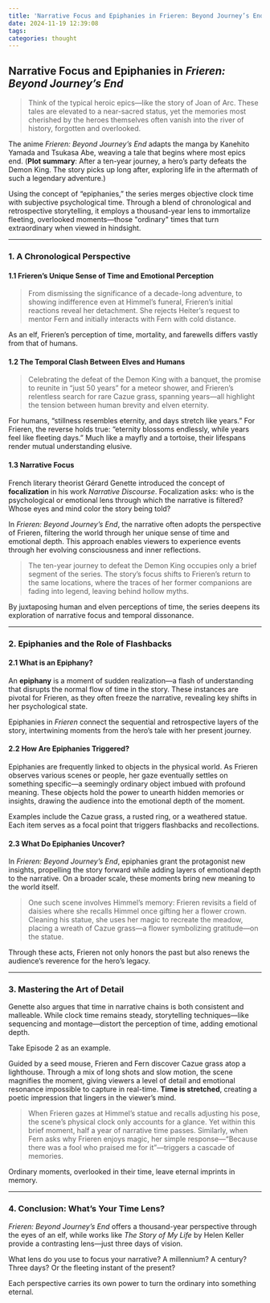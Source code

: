 ```yaml
---
title: 'Narrative Focus and Epiphanies in Frieren: Beyond Journey’s End'
date: 2024-11-19 12:39:08
tags:
categories: thought
---
```


## Narrative Focus and Epiphanies in *Frieren: Beyond Journey’s End*

> Think of the typical heroic epics—like the story of Joan of Arc. These tales are elevated to a near-sacred status, yet the memories most cherished by the heroes themselves often vanish into the river of history, forgotten and overlooked.

The anime *Frieren: Beyond Journey’s End* adapts the manga by Kanehito Yamada and Tsukasa Abe, weaving a tale that begins where most epics end. (**Plot summary**: After a ten-year journey, a hero’s party defeats the Demon King. The story picks up long after, exploring life in the aftermath of such a legendary adventure.) 

Using the concept of “epiphanies,” the series merges objective clock time with subjective psychological time. Through a blend of chronological and retrospective storytelling, it employs a thousand-year lens to immortalize fleeting, overlooked moments—those "ordinary" times that turn extraordinary when viewed in hindsight.

---

### 1. A Chronological Perspective

#### 1.1 Frieren’s Unique Sense of Time and Emotional Perception

> From dismissing the significance of a decade-long adventure, to showing indifference even at Himmel’s funeral, Frieren’s initial reactions reveal her detachment. She rejects Heiter’s request to mentor Fern and initially interacts with Fern with cold distance.

As an elf, Frieren’s perception of time, mortality, and farewells differs vastly from that of humans. 

#### 1.2 The Temporal Clash Between Elves and Humans

> Celebrating the defeat of the Demon King with a banquet, the promise to reunite in “just 50 years” for a meteor shower, and Frieren’s relentless search for rare Cazue grass, spanning years—all highlight the tension between human brevity and elven eternity.

For humans, “stillness resembles eternity, and days stretch like years.” For Frieren, the reverse holds true: “eternity blossoms endlessly, while years feel like fleeting days.” Much like a mayfly and a tortoise, their lifespans render mutual understanding elusive.

#### 1.3 Narrative Focus

French literary theorist Gérard Genette introduced the concept of **focalization** in his work *Narrative Discourse*. Focalization asks: who is the psychological or emotional lens through which the narrative is filtered? Whose eyes and mind color the story being told?

In *Frieren: Beyond Journey’s End*, the narrative often adopts the perspective of Frieren, filtering the world through her unique sense of time and emotional depth. This approach enables viewers to experience events through her evolving consciousness and inner reflections.

> The ten-year journey to defeat the Demon King occupies only a brief segment of the series. The story’s focus shifts to Frieren’s return to the same locations, where the traces of her former companions are fading into legend, leaving behind hollow myths.

By juxtaposing human and elven perceptions of time, the series deepens its exploration of narrative focus and temporal dissonance.

---

### 2. Epiphanies and the Role of Flashbacks

#### 2.1 What is an Epiphany?

An **epiphany** is a moment of sudden realization—a flash of understanding that disrupts the normal flow of time in the story. These instances are pivotal for Frieren, as they often freeze the narrative, revealing key shifts in her psychological state.

Epiphanies in *Frieren* connect the sequential and retrospective layers of the story, intertwining moments from the hero’s tale with her present journey.

#### 2.2 How Are Epiphanies Triggered?

Epiphanies are frequently linked to objects in the physical world. As Frieren observes various scenes or people, her gaze eventually settles on something specific—a seemingly ordinary object imbued with profound meaning. These objects hold the power to unearth hidden memories or insights, drawing the audience into the emotional depth of the moment.

Examples include the Cazue grass, a rusted ring, or a weathered statue. Each item serves as a focal point that triggers flashbacks and recollections.

#### 2.3 What Do Epiphanies Uncover?

In *Frieren: Beyond Journey’s End*, epiphanies grant the protagonist new insights, propelling the story forward while adding layers of emotional depth to the narrative. On a broader scale, these moments bring new meaning to the world itself.

> One such scene involves Himmel’s memory: Frieren revisits a field of daisies where she recalls Himmel once gifting her a flower crown. Cleaning his statue, she uses her magic to recreate the meadow, placing a wreath of Cazue grass—a flower symbolizing gratitude—on the statue.

Through these acts, Frieren not only honors the past but also renews the audience’s reverence for the hero’s legacy.

---

### 3. Mastering the Art of Detail

Genette also argues that time in narrative chains is both consistent and malleable. While clock time remains steady, storytelling techniques—like sequencing and montage—distort the perception of time, adding emotional depth.

Take Episode 2 as an example.

Guided by a seed mouse, Frieren and Fern discover Cazue grass atop a lighthouse. Through a mix of long shots and slow motion, the scene magnifies the moment, giving viewers a level of detail and emotional resonance impossible to capture in real-time. **Time is stretched**, creating a poetic impression that lingers in the viewer’s mind.

> When Frieren gazes at Himmel’s statue and recalls adjusting his pose, the scene’s physical clock only accounts for a glance. Yet within this brief moment, half a year of narrative time passes. Similarly, when Fern asks why Frieren enjoys magic, her simple response—“Because there was a fool who praised me for it”—triggers a cascade of memories.

Ordinary moments, overlooked in their time, leave eternal imprints in memory.

---

### 4. Conclusion: What’s Your Time Lens?

*Frieren: Beyond Journey’s End* offers a thousand-year perspective through the eyes of an elf, while works like *The Story of My Life* by Helen Keller provide a contrasting lens—just three days of vision.

What lens do you use to focus your narrative? A millennium? A century? Three days? Or the fleeting instant of the present?  

Each perspective carries its own power to turn the ordinary into something eternal.